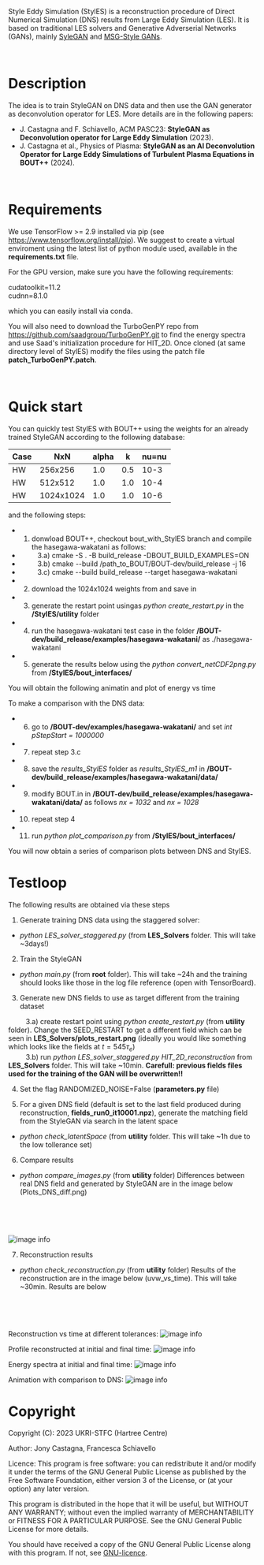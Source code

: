 Style Eddy Simulation (StylES) is a reconstruction procedure of Direct Numerical Simulation (DNS) results from Large Eddy Simulation (LES).
It is based on traditional LES solvers and Generative Adverserial Networks (GANs), mainly [SyleGAN](https://github.com/NVlabs/stylegan) and [MSG-Style GANs](https://github.com/akanimax/msg-stylegan-tf).

</br>

# Description
The idea is to train StyleGAN on DNS data and then use the GAN generator as deconvolution operator for LES. More details are in the following papers:
- J. Castagna and F. Schiavello, ACM PASC23: **StyleGAN as Deconvolution operator for Large Eddy Simulation** (2023).
- J. Castagna et al., Physics of Plasma: **StyleGAN as an AI Deconvolution Operator for Large Eddy Simulations of Turbulent Plasma Equations in BOUT++** (2024).

</br>

# Requirements
We use TensorFlow >= 2.9 installed via pip (see https://www.tensorflow.org/install/pip). We suggest to create a virtual enviroment using the latest list of python module used, available in the **requirements.txt** file.

For the GPU version, make sure you have the following requirements:

cudatoolkit=11.2\
cudnn=8.1.0

which you can easily install via conda.

You will also need to download the TurboGenPY repo from https://github.com/saadgroup/TurboGenPY.git to find the energy spectra and use  Saad's initialization procedure for HIT_2D. Once cloned (at same directory level of StylES) modify the files using the patch file **patch_TurboGenPY.patch**.

</br>

# Quick start
You can quickly test StylES with BOUT++ using the weights for an already trained StyleGAN according to the following database:

|    Case     |    NxN      |    alpha    |     k       |   nu=nu     |
| ----------- | ----------- | ----------- | ----------- | ----------- |
|    HW       | 256x256     |     1.0     |    0.5      |    10-3     |
|    HW       | 512x512     |     1.0     |    1.0      |    10-4     |
|    HW       |1024x1024    |     1.0     |    1.0      |    10-6     |


and the following steps:

- 1) donwload BOUT++, checkout bout_with_StylES branch and compile the hasegawa-wakatani as follows:
- &nbsp;&nbsp;&nbsp;&nbsp;&nbsp;&nbsp;&nbsp;&nbsp; 3.a) cmake -S . -B build_release -DBOUT_BUILD_EXAMPLES=ON
- &nbsp;&nbsp;&nbsp;&nbsp;&nbsp;&nbsp;&nbsp;&nbsp; 3.b) cmake --build /path_to_BOUT/BOUT-dev/build_release -j 16
- &nbsp;&nbsp;&nbsp;&nbsp;&nbsp;&nbsp;&nbsp;&nbsp; 3.c) cmake --build build_release --target hasegawa-wakatani
- 2) download the 1024x1024 weights from and save in
- 3) generate the restart point usingas *python create_restart.py* in the **/StylES/utility** folder
- 4) run the hasegawa-wakatani test case in the folder **/BOUT-dev/build_release/examples/hasegawa-wakatani/** as ./hasegawa-wakatani
- 5) generate the results below using the *python convert_netCDF2png.py* from **/StylES/bout_interfaces/**

You will obtain the following animatin and plot of energy vs time

To make a comparison with the DNS data:
- 6) go to **/BOUT-dev/examples/hasegawa-wakatani/** and set *int pStepStart = 1000000*
- 7) repeat step 3.c
- 8) save the *results_StylES* folder as *results_StylES_m1* in **/BOUT-dev/build_release/examples/hasegawa-wakatani/data/**
- 9) modify BOUT.in in **/BOUT-dev/build_release/examples/hasegawa-wakatani/data/** as follows *nx = 1032* and *nx = 1028*
- 10) repeat step 4
- 11) run *python plot_comparison.py* from **/StylES/bout_interfaces/**

You will now obtain a series of comparison plots between DNS and StylES.



# Testloop
The following results are obtained via these steps

1) Generate training DNS data using the staggered solver:
 - *python LES_solver_staggered.py* (from **LES_Solvers** folder. This will take ~3days!)

2) Train the StyleGAN
 - *python main.py* (from **root** folder). This will take ~24h and the training should looks like those in the log file reference (open with TensorBoard).

3) Generate new DNS fields to use as target different from the training dataset

  &nbsp;&nbsp;&nbsp;&nbsp;&nbsp;&nbsp;&nbsp;&nbsp; 3.a) create restart point using
  *python create_restart.py* (from **utility** folder). Change the SEED_RESTART to get a different field which can be seen in **LES_Solvers/plots_restart.png** (ideally you would like something which looks like the fields at $t=545 \tau_e$)\
  &nbsp;&nbsp;&nbsp;&nbsp;&nbsp;&nbsp;&nbsp;&nbsp; 3.b) run *python LES_solver_staggered.py HIT_2D_reconstruction* from **LES_Solvers** folder. This will take ~10min. **Carefull: previous fields files used for the training of the GAN will be overwritten!!**

4) Set the flag RANDOMIZED_NOISE=False (**parameters.py** file)

5) For a given DNS field (default is set to the last field produced during reconstruction, **fields_run0_it10001.npz**), generate the matching field from the StyleGAN via search in the latent space
 - *python check_latentSpace* (from **utility** folder. This will take ~1h due to the low tollerance set)

6) Compare results
 - *python compare_images.py* (from **utility** folder) 
Differences between real DNS field and generated by StyleGAN are in the image below (Plots_DNS_diff.png)
<br/>
<br/>
<br/>

![image info](./utilities/results_latentSpace/Plots_DNS_diff.png)

7) Reconstruction results
- *python check_reconstruction.py* (from **utility** folder) 
Results of the reconstruction are in the image below (uvw_vs_time). This will take ~30min. Results are below
<br/>
<br/>
<br/>

Reconstruction vs time at different tolerances:
![image info](./utilities/results_reconstruction/uvw_vs_time.png)

Profile reconstructed at initial and final time:
![image info](./utilities/results_reconstruction/uvw_vs_x.png)

Energy spectra at initial and final time:
![image info](./utilities/results_reconstruction/Energy_spectrum.png)

Animation with comparison to DNS:
![image info](./utilities/results_reconstruction/animation.gif)

# Copyright
Copyright (C): 2023 UKRI-STFC (Hartree Centre)

Author: Jony Castagna, Francesca Schiavello

Licence: This program is free software: you can redistribute it and/or modify
it under the terms of the GNU General Public License as published by
the Free Software Foundation, either version 3 of the License, or
(at your option) any later version.

This program is distributed in the hope that it will be useful,
but WITHOUT ANY WARRANTY; without even the implied warranty of
MERCHANTABILITY or FITNESS FOR A PARTICULAR PURPOSE.  See the
GNU General Public License for more details.

You should have received a copy of the GNU General Public License
along with this program.  If not, see [GNU-licence](https://www.gnu.org/licenses/).
